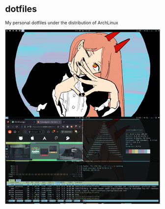 # dotfiles
My personal dotfiles under the distribution of ArchLinux

![alt text](https://github.com/JonathanGDiaz/dotfiles/blob/main/img/SecondRice.png?raw=true)
